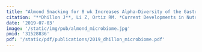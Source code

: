 ```yaml
---
title: "Almond Snacking for 8 wk Increases Alpha-Diversity of the Gastrointestinal Microbiome and Decreases Bacteroides fragilis Abundance Compared with an Isocaloric Snack in College Freshmen"
citation: "**Dhillon J**, Li Z, Ortiz RM. *Current Developments in Nutrition*. 2019."
date: '2019-07-03'
image: '/static/img/pub/almond_microbiome.jpg'
pmid: '31528836'
pdf: '/static/pdf/publications/2019_dhillon_microbiome.pdf'
---
```

